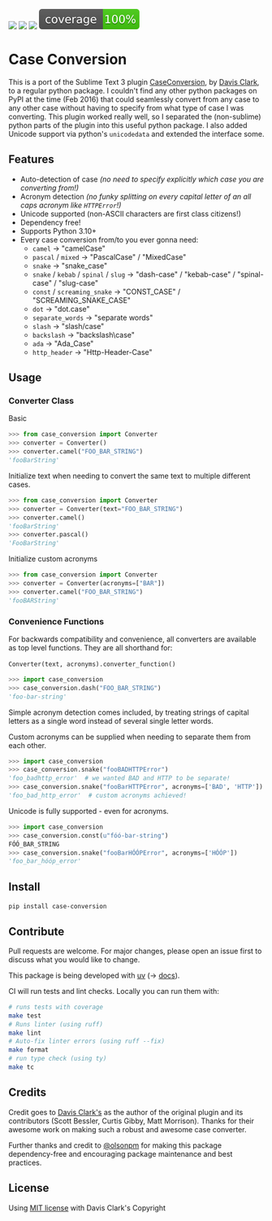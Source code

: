 ![](https://github.com/AlejandroFrias/case-conversion/workflows/CI/badge.svg)
![](https://img.shields.io/pypi/pyversions/case_conversion)
![](https://img.shields.io/pypi/v/case_conversion)
![](https://github.com/AlejandroFrias/case-conversion/blob/gh-pages/coverage.svg?raw=true)

# Case Conversion

This is a port of the Sublime Text 3 plugin [CaseConversion](https://github.com/jdc0589/CaseConversion), by [Davis Clark](https://github.com/jdc0589), to a regular python package. I couldn't find any other python packages on PyPI at the time (Feb 2016) that could seamlessly convert from any case to any other case without having to specify from what type of case I was converting. This plugin worked really well, so I separated the (non-sublime) python parts of the plugin into this useful python package. I also added Unicode support via python's `unicodedata` and extended the interface some.

## Features

- Auto-detection of case *(no need to specify explicitly which case you are converting from!)*
- Acronym detection *(no funky splitting on every capital letter of an all caps acronym like `HTTPError`!)*
- Unicode supported (non-ASCII characters are first class citizens!)
- Dependency free!
- Supports Python 3.10+
- Every case conversion from/to you ever gonna need:
  - `camel` -> "camelCase"
  - `pascal` / `mixed` -> "PascalCase" / "MixedCase"
  - `snake` -> "snake_case"
  - `snake` / `kebab` / `spinal` / `slug` -> "dash-case" / "kebab-case" / "spinal-case" / "slug-case"
  - `const` / `screaming_snake` -> "CONST_CASE" / "SCREAMING_SNAKE_CASE"
  - `dot` -> "dot.case"
  - `separate_words` -> "separate words"
  - `slash` -> "slash/case"
  - `backslash` -> "backslash\case"
  - `ada` -> "Ada_Case"
  - `http_header` -> "Http-Header-Case"

## Usage


### Converter Class

Basic

```python
>>> from case_conversion import Converter
>>> converter = Converter()
>>> converter.camel("FOO_BAR_STRING")
'fooBarString'
```

Initialize text when needing to convert the same text to multiple different cases.
```python
>>> from case_conversion import Converter
>>> converter = Converter(text="FOO_BAR_STRING")
>>> converter.camel()
'fooBarString'
>>> converter.pascal()
'FooBarString'
```

Initialize custom acronyms
```python
>>> from case_conversion import Converter
>>> converter = Converter(acronyms=["BAR"])
>>> converter.camel("FOO_BAR_STRING")
'fooBARString'
```

### Convenience Functions

For backwards compatibility and convenience, all converters are available as top level functions. They are all shorthand for:

`Converter(text, acronyms).converter_function()`

```python
>>> import case_conversion
>>> case_conversion.dash("FOO_BAR_STRING")
'foo-bar-string'
```

Simple acronym detection comes included, by treating strings of capital letters as a single word instead of several single letter words.

Custom acronyms can be supplied when needing to separate them from each other.
```python
>>> import case_conversion
>>> case_conversion.snake("fooBADHTTPError")
'foo_badhttp_error'  # we wanted BAD and HTTP to be separate!
>>> case_conversion.snake("fooBarHTTPError", acronyms=['BAD', 'HTTP'])
'foo_bad_http_error'  # custom acronyms achieved!
```

Unicode is fully supported - even for acronyms.

```python
>>> import case_conversion
>>> case_conversion.const(u"fóó-bar-string")
FÓÓ_BAR_STRING
>>> case_conversion.snake("fooBarHÓÓPError", acronyms=['HÓÓP'])
'foo_bar_hóóp_error'
```



## Install

```
pip install case-conversion
```

## Contribute

Pull requests are welcome. For major changes, please open an issue first to discuss what you would like to change.

This package is being developed with [uv](https://github.com/astral-sh/uv) (-> [docs](https://docs.astral.sh/uv/)).

CI will run tests and lint checks.
Locally you can run them with:
```bash
# runs tests with coverage
make test
# Runs linter (using ruff)
make lint
# Auto-fix linter errors (using ruff --fix)
make format
# run type check (using ty)
make tc
```



## Credits

Credit goes to [Davis Clark's](https://github.com/jdc0589) as the author of the original plugin and its contributors (Scott Bessler, Curtis Gibby, Matt Morrison). Thanks for their awesome work on making such a robust and awesome case converter.

Further thanks and credit to [@olsonpm](https://github.com/olsonpm) for making this package dependency-free and encouraging package maintenance and best practices.


## License

Using [MIT license](LICENSE.txt) with Davis Clark's Copyright
